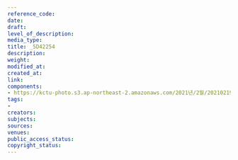 ```yaml
---
reference_code: 
date: 
draft: 
level_of_description: 
media_type: 
title: _5D42254
description: 
weight: 
modified_at: 
created_at: 
link: 
components:
- https://kctu-photo.s3.ap-northeast-2.amazonaws.com/2021년/2월/20210219_백기완+선생+발인.영결식.하관/송승현/_5D42254.jpg
tags:
- 
creators: 
subjects: 
sources: 
venues: 
public_access_status: 
copyright_status: 
---
```

